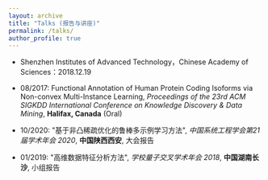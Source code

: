 ```yaml
---
layout: archive
title: "Talks (报告与讲座)"
permalink: /talks/
author_profile: true
---
```


- Shenzhen Institutes of Advanced Technology，Chinese Academy of Sciences：2018.12.19

- 08/2017: Functional Annotation of Human Protein Coding Isoforms via Non-convex Multi-Instance Learning, _Proceedings of the 23rd ACM SIGKDD International Conference on Knowledge Discovery & Data Mining_, **Halifax, Canada** (Oral)
- 10/2020: "基于非凸稀疏优化的鲁棒多示例学习方法", _中国系统工程学会第21届学术年会 2020_, **中国陕西西安**,  大会报告
- 01/2019: "高维数据特征分析方法", _学校量子交叉学术年会 2018_, **中国湖南长沙**,  小组报告